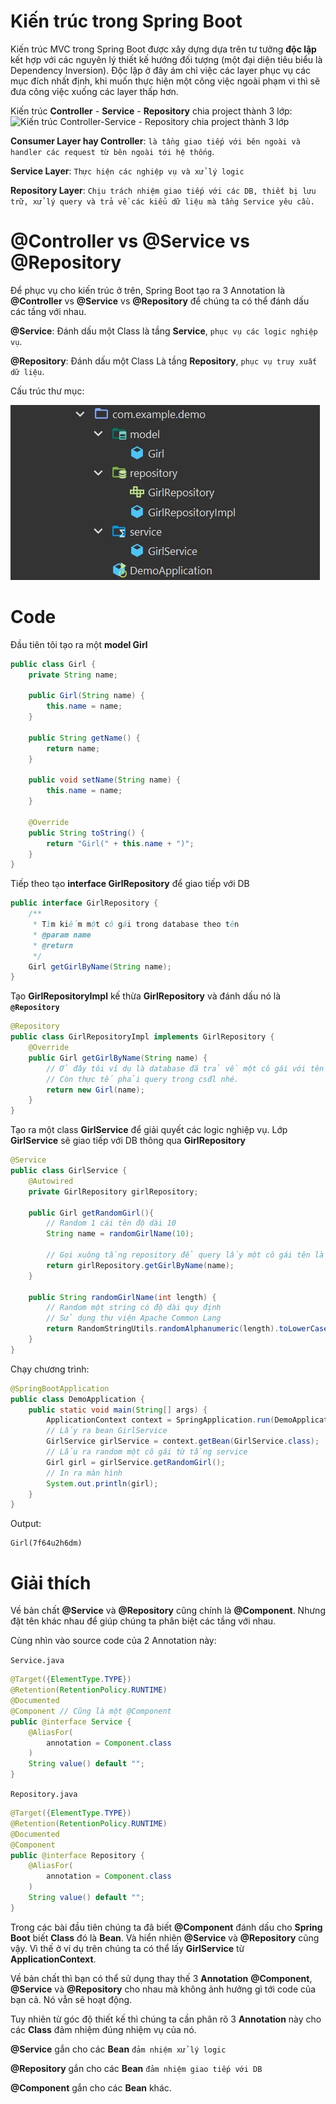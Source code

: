 # **Kiến trúc trong Spring Boot**

Kiến trúc MVC trong Spring Boot được xây dựng dựa trên tư tưởng **độc lập** kết hợp với các nguyên lý thiết kế hướng đối tượng (một đại diện tiêu biểu là Dependency Inversion). Độc lập ở đây ám chỉ việc các layer phục vụ các mục đích nhất định, khi muốn thực hiện một công việc ngoài phạm vi thì sẽ đưa công việc xuống các layer thấp hơn.

Kiến trúc **Controller** - **Service** - **Repository** chia project thành 3 lớp:
![Kiến trúc Controller-Service - Repository chia project thành 3 lớp](https://super-static-assets.s3.amazonaws.com/8a72ee8e-d4aa-4a06-985f-e92802c5bc44/images/f5ff73d5-5bd6-4d03-a0e1-da9418ec9a70.png?w=1500&f=webp)

**Consumer Layer hay Controller**: `là tầng giao tiếp với bên ngoài và handler các request từ bên ngoài tới hệ thống`.

**Service Layer**: `Thực hiện các nghiệp vụ và xử lý logic`

**Repository Layer**: `Chịu trách nhiệm giao tiếp với các DB, thiết bị lưu trữ, xử lý query và trả về các kiểu dữ liệu mà tầng Service yêu cầu.`

# **@Controller** vs **@Service** vs **@Repository**

Để phục vụ cho kiến trúc ở trên, Spring Boot tạo ra 3 Annotation là **@Controller** vs **@Service** vs **@Repository** để chúng ta có thể đánh dấu các tầng với nhau.

**@Service**: Đánh dấu một Class là tầng **Service**, `phục vụ các logic nghiệp vụ`.

**@Repository**: Đánh dấu một Class Là tầng **Repository**, `phục vụ truy xuất dữ liệu`.

Cấu trúc thư mục:

![img](packages.jpg)

# **Code**

Đầu tiên tôi tạo ra một **model Girl**

```java
public class Girl {
    private String name;

    public Girl(String name) {
        this.name = name;
    }

    public String getName() {
        return name;
    }

    public void setName(String name) {
        this.name = name;
    }

    @Override
    public String toString() {
        return "Girl(" + this.name + ")";
    }
}
```

Tiếp theo tạo **interface GirlRepository** để giao tiếp với DB

```java
public interface GirlRepository {
    /**
     * Tìm kiếm một cô gái trong database theo tên
     * @param name
     * @return
     */
    Girl getGirlByName(String name);
}
```

Tạo **GirlRepositoryImpl** kế thừa **GirlRepository** và đánh dấu nó là **`@Repository`**

```java
@Repository
public class GirlRepositoryImpl implements GirlRepository {
    @Override
    public Girl getGirlByName(String name) {
        // Ở đây tôi ví dụ là database đã trả về một cô gái với tên đúng như tham số
        // Còn thực tế phải query trong csđl nhé.
        return new Girl(name);
    }
}
```

Tạo ra một class **GirlService** để giải quyết các logic nghiệp vụ. Lớp **GirlService** sẽ giao tiếp với DB thông qua **GirlRepository**

```java
@Service
public class GirlService {
    @Autowired
    private GirlRepository girlRepository;

    public Girl getRandomGirl(){
        // Random 1 cái tên độ dài 10
        String name = randomGirlName(10);

        // Gọi xuông tầng repository để query lấy một cô gái tên là "name" trong database
        return girlRepository.getGirlByName(name);
    }

    public String randomGirlName(int length) {
        // Random một string có độ dài quy định
        // Sử dụng thư viện Apache Common Lang
        return RandomStringUtils.randomAlphanumeric(length).toLowerCase();
    }
}
```

Chạy chương trình:

```java
@SpringBootApplication
public class DemoApplication {
    public static void main(String[] args) {
        ApplicationContext context = SpringApplication.run(DemoApplication.class, args);
        // Lấy ra bean GirlService
        GirlService girlService = context.getBean(GirlService.class);
        // Lấu ra random một cô gái từ tầng service
        Girl girl = girlService.getRandomGirl();
        // In ra màn hình
        System.out.println(girl);
    }
}
```

Output:

```
Girl(7f64u2h6dm)
```

# Giải thích

Về bản chất **@Service** và **@Repository** cũng chính là **@Component**. Nhưng đặt tên khác nhau để giúp chúng ta phân biệt các tầng với nhau.

Cùng nhìn vào source code của 2 Annotation này:

`Service.java`

```java
@Target({ElementType.TYPE})
@Retention(RetentionPolicy.RUNTIME)
@Documented
@Component // Cũng là một @Component
public @interface Service {
    @AliasFor(
        annotation = Component.class
    )
    String value() default "";
}
```

`Repository.java`

```java
@Target({ElementType.TYPE})
@Retention(RetentionPolicy.RUNTIME)
@Documented
@Component
public @interface Repository {
    @AliasFor(
        annotation = Component.class
    )
    String value() default "";
}
```

Trong các bài đầu tiên chúng ta đã biết **@Component** đánh dấu cho **Spring Boot** biết **Class** đó là **Bean**. Và hiển nhiên **@Service** và **@Repository** cũng vậy. Vì thế ở ví dụ trên chúng ta có thể lấy **GirlService** từ **ApplicationContext**.

Về bản chất thì bạn có thể sử dụng thay thế 3 **Annotation** **@Component**, **@Service** và **@Repository** cho nhau mà không ảnh hưởng gì tới code của bạn cả. Nó vẫn sẽ hoạt động.

Tuy nhiên từ góc độ thiết kế thì chúng ta cần phân rõ 3 **Annotation** này cho các **Class** đảm nhiệm đúng nhiệm vụ của nó.

**@Service** gắn cho các **Bean** `đảm nhiệm xử lý logic`

**@Repository** gắn cho các **Bean** `đảm nhiệm giao tiếp với DB`

**@Component** gắn cho các **Bean** khác.
